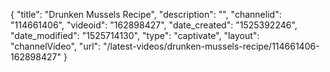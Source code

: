 {
    "title": "Drunken Mussels Recipe",
    "description": "",
    "channelid": "114661406",
    "videoid": "162898427",
    "date_created": "1525392246",
    "date_modified": "1525714130",
    "type": "captivate",
    "layout": "channelVideo",
    "url": "\/latest-videos\/drunken-mussels-recipe\/114661406-162898427"
}